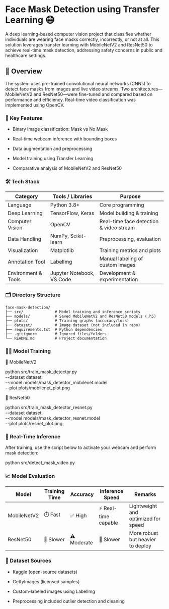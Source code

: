 # Face Mask Detection using Transfer Learning 😷

A deep learning-based computer vision project that classifies whether individuals are wearing face masks correctly, incorrectly, or not at all. This solution leverages transfer learning with MobileNetV2 and ResNet50 to achieve real-time mask detection, addressing safety concerns in public and healthcare settings.

## 🚀 Overview

The system uses pre-trained convolutional neural networks (CNNs) to detect face masks from images and live video streams. Two architectures—MobileNetV2 and ResNet50—were fine-tuned and compared based on performance and efficiency. Real-time video classification was implemented using OpenCV.

### 🧠 Key Features

- Binary image classification: Mask vs No Mask

- Real-time webcam inference with bounding boxes

- Data augmentation and preprocessing

- Model training using Transfer Learning

- Comparative analysis of MobileNetV2 and ResNet50

### 🛠️ Tech Stack

| Category            | Tools / Libraries                                 | Purpose                                 |
|---------------------|---------------------------------------------------|-----------------------------------------|
| Language            | Python 3.8+                                       | Core programming                        |
| Deep Learning       | TensorFlow, Keras                                 | Model building & training               |
| Computer Vision     | OpenCV                                            | Real-time face detection & video stream |
| Data Handling       | NumPy, Scikit-learn                               | Preprocessing, evaluation               |
| Visualization       | Matplotlib                                        | Training metrics and plots              |
| Annotation Tool     | LabelImg                                          | Manual labeling of custom images        |
| Environment & Tools | Jupyter Notebook, VS Code                         | Development & experimentation           |


### 🗂️ Directory Structure

```text
face-mask-detection/
├── src/              # Model training and inference scripts
├── models/           # Saved MobileNetV2 and ResNet50 models (.h5)
├── plots/            # Training graphs (accuracy/loss)
├── dataset/          # Image dataset (not included in repo)
├── requirements.txt  # Python dependencies
├── .gitignore        # Ignored files/folders
└── README.md         # Project documentation
```

### 🏋️‍♂️ Model Training

🔹 MobileNetV2

python src/train_mask_detector.py \
  --dataset dataset \
  --model models/mask_detector_mobilenet.model \
  --plot plots/mobilenet_plot.png

🔹 ResNet50

python src/train_mask_detector_resnet.py \
  --dataset dataset \
  --model models/mask_detector_resnet.model \
  --plot plots/resnet_plot.png

### 🎥 Real-Time Inference

After training, use the script below to activate your webcam and perform mask detection: 

python src/detect_mask_video.py


### 📈 Model Evaluation

| Model       | Training Time | Accuracy       | Inference Speed     | Remarks                            |
|-------------|---------------|----------------|----------------------|------------------------------------|
| MobileNetV2 | ⏱️ Fast        | ✅ High         | ⚡ Real-time capable | Lightweight and optimized for speed |
| ResNet50    | 🐢 Slower      | ⚠️ Moderate     | 🐌 Slower           | More robust but heavier to deploy   |


### 📜 Dataset Sources

- Kaggle (open-source datasets)

- GettyImages (licensed samples)

- Custom-labeled images using LabelImg

- Preprocessing included outlier detection and cleaning

